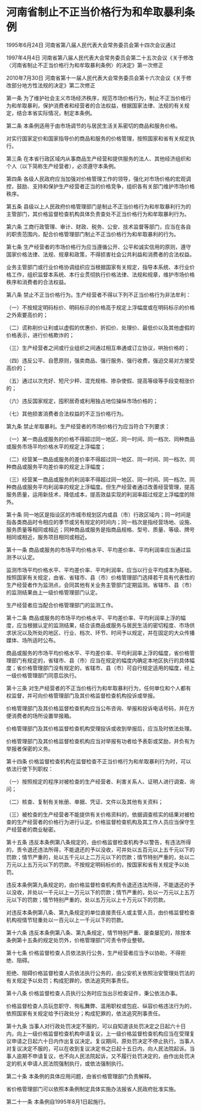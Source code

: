# 河南省制止不正当价格行为和牟取暴利条例

1995年6月24日 河南省第八届人民代表大会常务委员会第十四次会议通过

1997年4月4日 河南省第八届人民代表大会常务委员会第二十五次会议《关于修改〈河南省制止不正当价格行为和牟取暴利条例〉的决定》第一次修正

2010年7月30日 河南省第十一届人民代表大会常务委员会第十六次会议《关于修改部分地方性法规的决定》第二次修正

<!-- INFO END -->

第一条 为了维护社会主义市场经济秩序，规范市场价格行为，制止不正当价格行为和牟取暴利，保护消费者和经营者的合法权益，根据国家法律、法规的有关规定，结合本省实际情况，制定本条例。

第二条 本条例适用于由市场调节的与居民生活关系密切的商品和服务价格。

对实行国家定价和国家指导价的商品和服务的价格管理，按照国家和省有关规定执行。

第三条 在本省行政区域内从事商品生产经营和提供服务的法人、其他经济组织和个人（以下简称生产经营者），必须遵守本条例。

第四条 各级人民政府应当加强对价格管理工作的领导，强化对市场价格的宏观调控，鼓励、支持和保护生产经营者正当的价格竞争，组织各有关部门维护市场价格秩序。

第五条 县级以上人民政府价格管理部门是制止不正当价格行为和牟取暴利行为的主管部门，其价格监督检查机构具体负责查处不正当价格行为和牟取暴利行为。

第六条 工商行政管理、审计、财政、税务、公安、技术监督等部门，应当在各自的职责范围内，配合价格管理部门制止不正当价格行为和牟取暴利的行为。

第七条 生产经营者的市场价格行为应当遵循公开、公平和诚实信用的原则，遵守国家价格法律、法规、规章和政策，不得损害社会公共利益和消费者的合法权益。

业务主管部门或行业价格协调组织应当根据国家有关规定，指导本系统、本行业价格工作，组织监督本系统、本行业贯彻执行价格法律、法规和规章，维护市场价格秩序和消费者的合法权益。

第八条 禁止不正当价格行为。生产经营者不得以下列不正当价格行为非法牟利：

（一）不按规定明码标价、明码标示的价格高于规定上浮幅度或在明码标示的价格之外索要高价的；

（二）谎称削价让利或以虚假的优惠价、折扣价、处理价、最低价以及其他虚假的价格表示，进行价格欺诈的；

（三）生产经营者之间或行业组织之间通过相互串通或订立协议，哄抬价格的；

（四）违反公平、自愿原则，强卖商品、强行服务、强行收费，强迫交易对方接受高价的；

（五）通过以次充好、短尺少秤、混充规格、掺杂使假、提高等级等手段变相涨价的；

（六）违反国家规定，囤积居奇或利用独占地位操纵市场价格的；

（七）其他损害消费者合法权益的不正当价格行为。

第九条 禁止牟取暴利。生产经营者的市场价格行为应当符合下列要求：

（一）某一商品或服务的价格不得超过同一地区、同一时间、同一档次、同种商品或服务市场平均价格水平的规定上浮幅度；

（二）经营某一商品或服务的差价率不得超过同一地区、同一时间、同一档次、同种商品或服务平均差价率的规定上浮幅度；

（三）经营某一商品或服务的利润率不得超过同一地区、同一时间、同一档次、同种商品或服务平均利润率的规定上浮幅度。但生产经营者通过改善经营管理，提高服务质量，运用新技术，降低成本，提高效益实现的利润率超过规定上浮幅度的除外。

第十条 同一地区是指设区的市城市规划区内或县（市）行政区域内；同一时间是指各类商品时令相应的季节或另有规定的时间内；同一档次是指经营场地、设施、服务质量等相同或相近；同种商品或服务是指商品规格、型号、质量、等级、牌号相同或相近，服务项目相同或相近。

第十一条 商品或服务的市场平均价格水平、平均差价率、平均利润率应当通过监测予以认定。

监测市场平均价格水平、平均差价率、平均利润率，应当以行业平均成本为基础，按照国家有关规定，由省、省辖市、县（市）价格管理部门选择若干具有代表性的生产经营者作为监测点，会同其他有关业务主管部门定期监测。省辖市、县（市）的监测结果由上一级价格管理部门认定。

生产经营者应当配合价格管理部门的监测工作。

第十二条 商品或服务的市场平均价格水平、平均差价率、平均利润率上浮的幅度，应当根据认定的监测结果，结合该商品或服务与居民生活的密切程度、市场供求状况以及所处的地区、行业、档次、环节、时间予以规定，并在固定的大众传播媒体、场所适时公布。

商品或服务的市场平均价格水平、平均差价率、平均利润率上浮的幅度，省价格管理部门有规定的，省辖市、县（市）应当在规定的幅度内确定本地区执行的具体幅度；省价格管理部门没有规定的，省辖市、县（市）可自行规定适用的幅度，经上一级价格管理部门同意后执行。

第十三条 对生产经营者的不正当价格行为和牟取暴利行为，任何单位和个人都有权监督，并可向价格管理部门及其价格监督检查机构投诉或举报。

价格管理部门及其价格监督检查机构应当公布咨询、举报和投诉电话号码，并在方便消费者的场所设置举报箱。

价格管理部门及其价格监督检查机构受理投诉或收到举报后，应当及时依法处理。

价格管理部门及其价格监督检查机构应当对举报有功者给予表彰或奖励，并负有为举报者保密的义务。

第十四条 价格监督检查机构在监督检查不正当价格行为和牟取暴利行为时，可以依法行使下列职权：

（一）按照规定的程序对被检查的生产经营者、利害关系人、证明人进行调查、询问；

（二）核查、复制有关帐册、单据、凭证、文件以及其他有关资料；

（三）被检查的生产经营者不能提供有关价格资料的，依据调查核实的结果对被检查的生产经营者的价格行为进行认定。价格监督检查机构及其工作人员应当保守生产经营者的商业秘密。

第十五条 违反本条例第八条规定的，由价格监督检查机构予以警告，有违法所得的，责令退还违法所得，不能退还的予以没收，可并处以五百元以上五千元以下的罚款；情节严重的，处以五千元以上二万元以下的罚款；情节特别严重的，处以二万元以上五万元以下的罚款。不按规定明码标价的，按国家和省有关规定予以处罚。

违反本条例第九条规定的，由价格监督检查机构责令退还违法所得，不能退还的予以没收，并处以一千元以上一万元以下的罚款；情节严重的，处以一万元以上五万元以下的罚款；情节特别严重的，处以五万元以上十万元以下的罚款。

对违反本条例第八条、第九条规定的单位直接责任人或主管人员，由价格监督检查机构视情节轻重处以一百元以上一千元以下的罚款。

第十六条 违反本条例第八条、第九条规定，情节特别严重、屡查屡犯的，除按本条例第十五条的规定处罚外，价格管理部门可责令停业整顿。

第十七条 价格监督检查人员依法执行公务，生产经营者应当予以协助，不得拒绝、阻碍。

拒绝、阻碍价格监督检查人员依法执行公务的，由公安机关依照治安管理处罚法的有关规定予以处罚；构成犯罪的，依法追究刑事责任。

第十八条 价格监督检查人员执行公务时应当出示检查证件，秉公依法办事。

价格监督检查人员玩忽职守、徇私舞弊、滥用职权或包庇、纵容价格违法行为的，依照国家有关规定给予行政处分；构成犯罪的，依法追究刑事责任。

第十九条 当事人对行政处罚决定不服的，可以自知道该处罚决定之日起六十日内，向上一级价格监督检查机构申请复议，上一级价格监督检查机构应当在受理复议申请之日起六十日内作出复议决定。复议期间，原处罚决定不停止执行。当事人对复议决定不服的，可以在收到复议决定书之日起十五日内，向人民法院起诉。当事人逾期不申请复议，也不向人民法院起诉，又不履行处罚决定的，由作出处罚决定的机关申请人民法院强制执行，或依法强制执行。

第二十条 本条例的具体应用问题，由省价格管理部门负责解释。

省价格管理部门可以依照本条例制定具体实施办法报省人民政府批准实施。

第二十一条 本条例自1995年8月1日起施行。